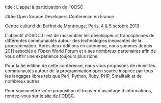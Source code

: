 title : L'appel à participation de l'ODSC

##5e Open Source Developers Conference en France

Centre culturel du Beffroi de Montrouge, Paris, 4 & 5 octobre 2013

L'objectif d’OSDC.fr est de rassembler les développeurs francophones de différentes communautés autour des 
technologies innovantes de la programmation. Après deux éditions en autonome, nous sommes depuis 2011 associés à 
l’Open World Forum et à ses nombreux partenaires afin de vous offrir une expérience toujours plus riche.

Pour la 5e édition de cette conférence, nous vous proposons de réunir les communautés autour de la programmation 
open source inspirée par tous les langages libres tels que Perl, Python, Ruby, PHP, Smalltalk et de nombreux autres.

Pour soummettre votre proposition et trouver d'avantage d'informations, 
rendez-vous sur [le site de l'ODSC](http://act.osdc.fr/osdc2013fr/cfp.html).
